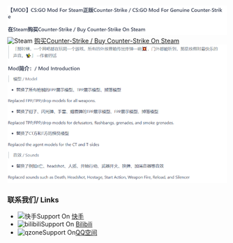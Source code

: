 ![输入图片说明](IMG_20231203_012917.png)
![Steam](https://ts2.cn.mm.bing.net/th?id=ODLS.8b04067f-1ea4-4385-8b8c-f8f819a33595&w=32&h=32&qlt=90&pcl=fffffa&o=6&pid=1.2)
[购买Counter-Strike / Buy Counter-Strike On Steam](https://store.steampowered.com/widget/10/)
![输入图片说明](IMG_20231203_012929.png)
### 联系我们/ Links
- ![快手](https://ts1.cn.mm.bing.net/th?id=ODLS.b6a1e5f0-4f6d-47e5-a048-003ff0211913&w=32&h=32&qlt=96&pcl=fffffa&o=6&pid=1.2)Support On [快手](https://www.kuaishou.com/profile/3xhz6imp3u8us3i)
- ![bilibili](https://ts2.cn.mm.bing.net/th?id=ODLS.e42d2c4d-ad65-4c7a-b0fd-817a1c3bed01&w=32&h=32&qlt=90&pcl=fffffa&o=6&pid=1.2)Support On [Bilibili](https://space.bilibili.com/2048173282)
- ![qzone](https://ts1.cn.mm.bing.net/th?id=ODLS.ed316aa1-a861-4a58-8a90-58959ec04d91&w=32&h=32&qlt=90&pcl=fffffa&o=6&pid=1.2)Support On[QQ空间](https://user.qzone.qq.com/2716842407)
